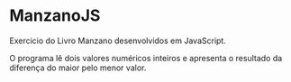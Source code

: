# ManzanoJS
Exercicio do Livro Manzano desenvolvidos em JavaScript.

O programa lê dois valores numéricos inteiros e apresenta o resultado da diferença do maior pelo menor valor.
